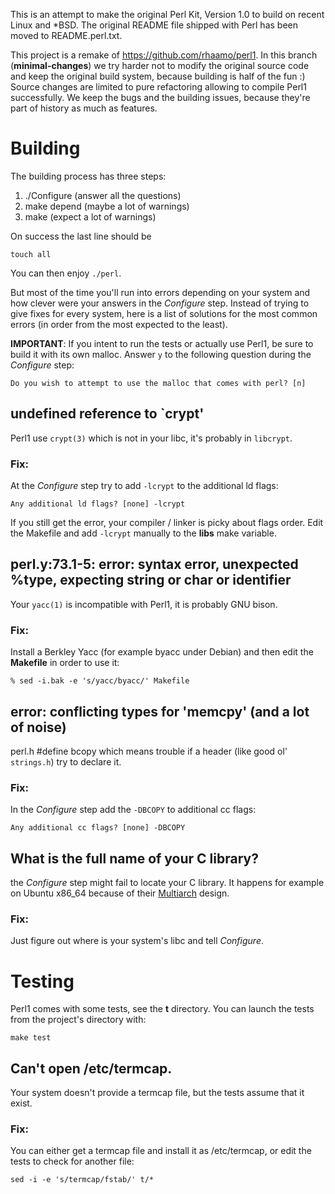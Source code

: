 This is an attempt to make the original Perl Kit, Version 1.0 to build on
recent Linux and \*BSD. The original README file shipped with Perl has been
moved to README.perl.txt.

This project is a remake of https://github.com/rhaamo/perl1. In this branch
(**minimal-changes**) we try harder not to modify the original source code and
keep the original build system, because building is half of the fun :) Source
changes are limited to pure refactoring allowing to compile Perl1 successfully.
We keep the bugs and the building issues, because they're part of history as
much as features.

Building
========
The building process has three steps:

1. ./Configure (answer all the questions)
2. make depend (maybe a lot of warnings)
3. make (expect a lot of warnings)

On success the last line should be

	touch all

You can then enjoy `./perl`.

But most of the time you'll run into errors depending on your system and how
clever were your answers in the *Configure* step. Instead of trying to give
fixes for every system, here is a list of solutions for the most common errors
(in order from the most expected to the least).

**IMPORTANT**: If you intent to run the tests or actually use Perl1, be sure to
build it with its own malloc. Answer `y` to the following question during the
*Configure* step:

	Do you wish to attempt to use the malloc that comes with perl? [n]


undefined reference to \`crypt'
------------------------------
Perl1 use `crypt(3)` which is not in your libc, it's probably in `libcrypt`.

### Fix:
At the *Configure* step try to add `-lcrypt` to the additional ld flags:

	Any additional ld flags? [none] -lcrypt

If you still get the error, your compiler / linker is picky about flags order.
Edit the Makefile and add `-lcrypt` manually to the **libs** make variable.

perl.y:73.1-5: error: syntax error, unexpected %type, expecting string or char or identifier
--------------------------------------------------------------------------------------------
Your `yacc(1)` is incompatible with Perl1, it is probably GNU bison.

### Fix:
Install a Berkley Yacc (for example byacc under Debian) and then edit the
**Makefile** in order to use it:

	% sed -i.bak -e 's/yacc/byacc/' Makefile

error: conflicting types for 'memcpy' (and a lot of noise)
----------------------------------------------------------
perl.h #define bcopy which means trouble if a header (like good ol'
`strings.h`) try to declare it.

### Fix:
In the *Configure* step add the `-DBCOPY` to additional cc flags:

	Any additional cc flags? [none] -DBCOPY

What is the full name of your C library?
----------------------------------------
the *Configure* step might fail to locate your C library. It happens for
example on Ubuntu x86\_64 because of their
[Multiarch](https://wiki.ubuntu.com/MultiarchSpec) design.

### Fix:
Just figure out where is your system's libc and tell *Configure*.


Testing
=======
Perl1 comes with some tests, see the **t** directory. You can launch the tests
from the project's directory with:

	make test

Can't open /etc/termcap.
------------------------
Your system doesn't provide a termcap file, but the tests assume that it exist.

### Fix:
You can either get a termcap file and install it as /etc/termcap, or edit the
tests to check for another file:

	sed -i -e 's/termcap/fstab/' t/*
